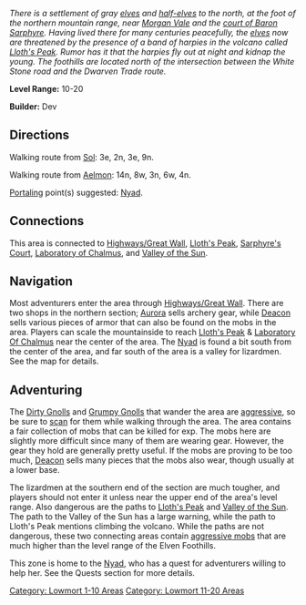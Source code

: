 *There is a settlement of gray [elves](Elves.md "wikilink") and
[half-elves](Half-Elves.md "wikilink") to the north, at the foot of the
northern mountain range, near [Morgan
Vale](:Category:_Morgan_Vale.md "wikilink") and the [court of Baron
Sarphyre](:Category:_Sarphyre's_Court.md "wikilink"). Having lived there
for many centuries peacefully, the [elves](Elves.md "wikilink") now are
threatened by the presence of a band of harpies in the volcano called
[Lloth's Peak](:Category:_Lloth's_Peak.md "wikilink"). Rumor has it that
the harpies fly out at night and kidnap the young. The foothills are
located north of the intersection between the White Stone road and the
Dwarven Trade route.*

**Level Range:** 10-20

**Builder:** Dev

## Directions

Walking route from [Sol](Sol.md "wikilink"): 3e, 2n, 3e, 9n.

Walking route from [Aelmon](Aelmon.md "wikilink"): 14n, 8w, 3n, 6w, 4n.

[Portaling](Portal.md "wikilink") point(s) suggested:
[Nyad](Nyad.md "wikilink").

## Connections

This area is connected to [Highways/Great
Wall](:Category:_Highways/Great_Wall.md "wikilink"), [Lloth's
Peak](:Category:_Lloth's_Peak.md "wikilink"), [Sarphyre's
Court](:Category:_Sarphyre's_Court.md "wikilink"), [Laboratory of
Chalmus](:Category:_Laboratory_Of_Chalmus.md "wikilink"), and [Valley of
the Sun](:Category:_Valley_Of_The_Sun.md "wikilink").

## Navigation

Most adventurers enter the area through [Highways/Great
Wall](:Category:_Highways/Great_Wall.md "wikilink"). There are two shops
in the northern section; [Aurora](Aurora "wikilink") sells archery gear,
while [Deacon](Deacon "wikilink") sells various pieces of armor that can
also be found on the mobs in the area. Players can scale the
mountainside to reach [Lloth's
Peak](:Category:_Lloth's_Peak.md "wikilink") & [Laboratory Of
Chalmus](:Category:Laboratory_Of_Chalmus.md "wikilink") near the center
of the area. The [Nyad](Nyad "wikilink") is found a bit south from the
center of the area, and far south of the area is a valley for lizardmen.
See the map for details.

## Adventuring

The [Dirty Gnolls](Dirty_Gnoll "wikilink") and [Grumpy
Gnolls](Grumpy_Gnoll "wikilink") that wander the area are
[aggressive](Aggressive_Mobs.md "wikilink"), so be sure to
[scan](Scan.md "wikilink") for them while walking through the area. The
area contains a fair collection of mobs that can be killed for exp. The
mobs here are slightly more difficult since many of them are wearing
gear. However, the gear they hold are generally pretty useful. If the
mobs are proving to be too much, [Deacon](Deacon "wikilink") sells many
pieces that the mobs also wear, though usually at a lower base.

The lizardmen at the southern end of the section are much tougher, and
players should not enter it unless near the upper end of the area's
level range. Also dangerous are the paths to [Lloth's
Peak](:Category:_Lloth's_Peak.md "wikilink") and [Valley of the
Sun](:Category:_Valley_Of_The_Sun.md "wikilink"). The path to the Valley
of the Sun has a large warning, while the path to Lloth's Peak mentions
climbing the volcano. While the paths are not dangerous, these two
connecting areas contain [aggressive
mobs](Aggressive_Mobs.md "wikilink") that are much higher than the level
range of the Elven Foothills.

This zone is home to the [Nyad](Nyad "wikilink"), who has a quest for
adventurers willing to help her. See the Quests section for more
details.

[Category: Lowmort 1-10 Areas](Category:_Lowmort_1-10_Areas "wikilink")
[Category: Lowmort 11-20
Areas](Category:_Lowmort_11-20_Areas "wikilink")
